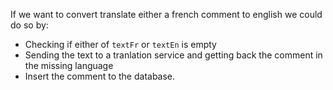 If we want to convert translate either a french comment to english we could do so by:

- Checking if either of `textFr` or `textEn` is empty
- Sending the text to a tranlation service and getting back the comment in the missing language
- Insert the comment to the database.